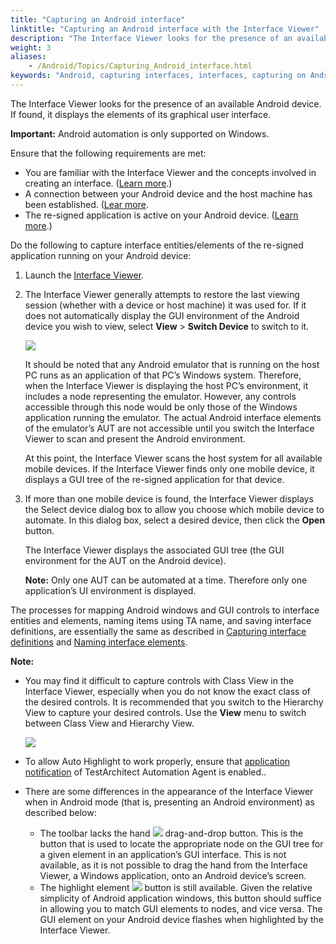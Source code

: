 ```yaml
--- 
title: "Capturing an Android interface"
linktitle: "Capturing an Android interface with the Interface Viewer"
description: "The Interface Viewer looks for the presence of an available Android device. If found, it displays the elements of its graphical user interface."
weight: 3
aliases: 
    - /Android/Topics/Capturing_Android_interface.html
keywords: "Android, capturing interfaces, interfaces, capturing on Android"
---
```


The Interface Viewer looks for the presence of an available Android device. If found, it displays the elements of its graphical user interface.

**Important:** Android automation is only supported on Windows.

Ensure that the following requirements are met:

-   You are familiar with the Interface Viewer and the concepts involved in creating an interface. \([Learn more](/TA_Help/Topics/Interface_def_Viewer.html).\)
-   A connection between your Android device and the host machine has been established. \([Lear more](/Android/Topics/Setting_up_installation_target_devices.html).
-   The re-signed application is active on your Android device. \([Learn more](/Android/Topics/Launching_an_AUT.html).\)

Do the following to capture interface entities/elements of the re-signed application running on your Android device:

1.  Launch the [Interface Viewer](/TA_Help/Topics/Interface_def_Viewer_Starting.html).

2.  The Interface Viewer generally attempts to restore the last viewing session \(whether with a device or host machine\) it was used for. If it does not automatically display the GUI environment of the Android device you wish to view, select **View** \> **Switch Device** to switch to it.

    ![](/images/Android/Images/android_17.png)

    It should be noted that any Android emulator that is running on the host PC runs as an application of that PC’s Windows system. Therefore, when the Interface Viewer is displaying the host PC’s environment, it includes a node representing the emulator. However, any controls accessible through this node would be only those of the Windows application running the emulator. The actual Android interface elements of the emulator’s AUT are not accessible until you switch the Interface Viewer to scan and present the Android environment.

    At this point, the Interface Viewer scans the host system for all available mobile devices. If the Interface Viewer finds only one mobile device, it displays a GUI tree of the re-signed application for that device.

3.  If more than one mobile device is found, the Interface Viewer displays the Select device dialog box to allow you choose which mobile device to automate. In this dialog box, select a desired device, then click the **Open** button.

    The Interface Viewer displays the associated GUI tree \(the GUI environment for the AUT on the Android device\).

    **Note:** Only one AUT can be automated at a time. Therefore only one application’s UI environment is displayed.


The processes for mapping Android windows and GUI controls to interface entities and elements, naming items using TA name, and saving interface definitions, are essentially the same as described in [Capturing interface definitions](/TA_Help/Topics/Interface_def_capturing.html) and [Naming interface elements](/TA_Help/Topics/Interface_def_naming.html).

**Note:**

-   You may find it difficult to capture controls with Class View in the Interface Viewer, especially when you do not know the exact class of the desired controls. It is recommended that you switch to the Hierarchy View to capture your desired controls. Use the **View** menu to switch between Class View and Hierarchy View.

    ![](/images/Android/Images/android_hierarchy_view.png)

-   To allow Auto Highlight to work properly, ensure that [application notification](/TA_FAQ/Topics/faq.tshoot.Android_viewer_not_working.html) of TestArchitect Automation Agent is enabled..
-   There are some differences in the appearance of the Interface Viewer when in Android mode \(that is, presenting an Android environment\) as described below:
    -   The toolbar lacks the hand ![](/images/Android/Images/android_18.png) drag-and-drop button. This is the button that is used to locate the appropriate node on the GUI tree for a given element in an application’s GUI interface. This is not available, as it is not possible to drag the hand from the Interface Viewer, a Windows application, onto an Android device’s screen.
    -   The highlight element ![](/images/Android/Images/android_19.png) button is still available. Given the relative simplicity of Android application windows, this button should suffice in allowing you to match GUI elements to nodes, and vice versa. The GUI element on your Android device flashes when highlighted by the Interface Viewer.




